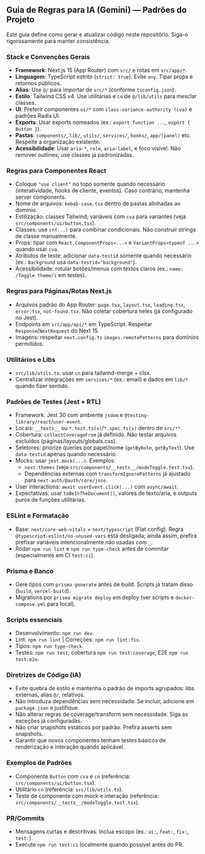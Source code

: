 ## Guia de Regras para IA (Gemini) — Padrões do Projeto

Este guia define como gerar e atualizar código neste repositório. Siga-o rigorosamente para manter consistência.

### Stack e Convenções Gerais
- **Framework**: Next.js 15 (App Router) com `src/` e rotas em `src/app/*`.
- **Linguagem**: TypeScript estrito (`strict: true`). Evite `any`. Tipar props e retornos públicos.
- **Alias**: Use `@/` para importar de `src/*` (conforme `tsconfig.json`).
- **Estilo**: Tailwind CSS v4. Use utilitárias e `cn` de `@/lib/utils` para mesclar classes.
- **UI**: Preferir componentes `ui/*` com `class-variance-authority (cva)` e padrões Radix UI.
- **Exports**: Usar exports nomeados (ex.: `export function ...`, `export { Button }`).
- **Pastas**: `components/`, `lib/`, `utils/`, `services/`, `hooks/`, `app/(panel)` etc. Respeite a organização existente.
- **Acessibilidade**: Usar `aria-*`, `role`, `aria-label`, e foco visível. Não remover outlines; use classes já padronizadas.

### Regras para Componentes React
- Coloque `"use client"` no topo somente quando necessário (interatividade, hooks de cliente, eventos). Caso contrário, mantenha server components.
- Nome de arquivos: `kebab-case.tsx` dentro de pastas alinhadas ao domínio.
- Estilização: classes Tailwind; variáveis com `cva` para variantes (veja `src/components/ui/button.tsx`).
- Classes: use `cn(...)` para combinar condicionais. Não construir strings de classe manualmente.
- Props: tipar com `React.ComponentProps<...>` e `VariantProps<typeof ...>` quando usar `cva`.
- Atributos de teste: adicionar `data-testid` somente quando necessário (ex.: `Background` usa `data-testid="background"`).
- Acessibilidade: rotular botões/menus com textos claros (ex.: `name: /Toggle theme/i` em testes).

### Regras para Páginas/Rotas Next.js
- Arquivos padrão do App Router: `page.tsx`, `layout.tsx`, `loading.tsx`, `error.tsx`, `not-found.tsx`. Não coletar cobertura neles (já configurado no Jest).
- Endpoints em `src/app/api/*` em TypeScript. Respeitar `Response`/`NextRequest` do Next 15.
- Imagens: respeitar `next.config.ts` `images.remotePatterns` para domínios permitidos.

### Utilitários e Libs
- `src/lib/utils.ts`: usar `cn` para tailwind-merge + clsx.
- Centralizar integrações em `services/*` (ex.: email) e dados em `lib/*` quando fizer sentido.

### Padrões de Testes (Jest + RTL)
- Framework: Jest 30 com ambiente `jsdom` e `@testing-library/react`/`user-event`.
- Locais: `__tests__` ou `*.test.ts(x)`/`*.spec.ts(x)` dentro de `src/**`.
- Cobertura: `collectCoverageFrom` já definido. Não testar arquivos excluídos (páginas/layouts/globals.css).
- Seletores: priorize queries por papel/nome (`getByRole`, `getByText`). Use `data-testid` apenas quando necessário.
- Mocks: usar `jest.mock(...)`. Exemplos:
  - `next-themes` (veja `src/components/__tests__/modeToggle.test.tsx`).
  - Dependências externas com `transformIgnorePatterns` já ajustado para `next-auth/@auth/core/jose`.
- User interactions: `await userEvent.click(...)` com `async/await`.
- Expectativas: usar `toBeInTheDocument()`, valores de texto/aria, e outputs puros de funções utilitárias.

### ESLint e Formatação
- Base: `next/core-web-vitals` + `next/typescript` (Flat config). Regra `@typescript-eslint/no-unused-vars` está desligada; ainda assim, prefira prefixar variáveis intencionalmente não usadas com `_`.
- Rodar `npm run lint` e `npm run type-check` antes de commitar (especialmente em CI `test:ci`).

### Prisma e Banco
- Gere tipos com `prisma generate` antes de build. Scripts já tratam disso (`build`, `vercel-build`).
- Migrations por `prisma migrate deploy` em deploy (ver scripts e `docker-compose.yml` para local).

### Scripts essenciais
- Desenvolvimento: `npm run dev`.
- Lint: `npm run lint` | Correções: `npm run lint:fix`.
- Tipos: `npm run type-check`.
- Testes: `npm run test`, cobertura `npm run test:coverage`, E2E `npm run test:e2e`.

### Diretrizes de Código (IA)
- Evite quebra de estilo e mantenha o padrão de imports agrupados: libs externas, alias `@/`, relativos.
- Não introduza dependências sem necessidade. Se incluir, adicione em `package.json` e justifique.
- Não alterar regras de coverage/transform sem necessidade. Siga as exceções já configuradas.
- Não criar snapshots estáticos por padrão. Prefira asserts sem snapshots.
- Garantir que novos componentes tenham testes básicos de renderização e interação quando aplicável.

### Exemplos de Padrões
- Componente `Button` com `cva` e `cn` (referência: `src/components/ui/button.tsx`).
- Utilitário `cn` (referência: `src/lib/utils.ts`).
- Teste de componente com mock e interação (referência: `src/components/__tests__/modeToggle.test.tsx`).

### PR/Commits
- Mensagens curtas e descritivas. Inclua escopo (ex.: `ui:`, `feat:`, `fix:`, `test:`).
- Execute `npm run test:ci` localmente quando possível antes do PR.


